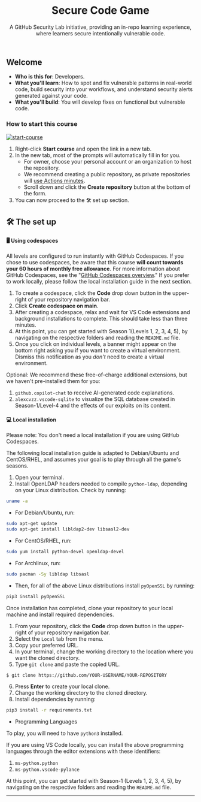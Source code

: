 <header>


# Secure Code Game

A GitHub Security Lab initiative, providing an in-repo learning experience, where learners secure intentionally
vulnerable code. 

</header>


## Welcome

- **Who is this for**: Developers.
- **What you'll learn**: How to spot and fix vulnerable patterns in real-world code, build security into your workflows, and understand security alerts generated against your code.
- **What you'll build**: You will develop fixes on functional but vulnerable code.

### How to start this course


[![start-course](https://user-images.githubusercontent.com/1221423/235727646-4a590299-ffe5-480d-8cd5-8194ea184546.svg)](https://github.com/new?template_owner=skills&template_name=secure-code-game&owner=%40me&name=skills-secure-code-game&description=My+clone+repository&visibility=public)

1. Right-click **Start course** and open the link in a new tab.
1. In the new tab, most of the prompts will automatically fill in for you.
   - For owner, choose your personal account or an organization to host the repository.
   - We recommend creating a public repository, as private repositories will [use Actions minutes](https://docs.github.com/en/billing/managing-billing-for-github-actions/about-billing-for-github-actions).
   - Scroll down and click the **Create repository** button at the bottom of the form.
1. You can now proceed to the 🛠️ set up section.

## 🛠️ The set up

#### 🖥️ Using codespaces

All levels are configured to run instantly with GitHub Codespaces. If you chose to use codespaces, be aware that this course **will count towards your 60 hours of monthly free allowance**. For more information about GitHub Codespaces, see the "[GitHub Codespaces overview](https://docs.github.com/en/codespaces/overview)." If you prefer to work locally, please follow the local installation guide in the next section.

1. To create a codespace, click the **Code** drop down button in the upper-right of your repository navigation bar.
1. Click **Create codespace on main**.
1. After creating a codespace, relax and wait for VS Code extensions and background installations to complete. This should take less than three minutes.
1. At this point, you can get started with Season 1(Levels 1, 2, 3, 4, 5), by navigating on the respective folders and reading the `README.md` file.
1. Once you click on individual levels, a banner might appear on the bottom right asking you if you want to create a virtual environment. Dismiss this notification as you _don't_ need to create a virtual environment.

Optional: We recommend these free-of-charge additional extensions, but we haven't pre-installed them for you:

1. `github.copilot-chat` to receive AI-generated code explanations.
1. `alexcvzz.vscode-sqlite` to visualize the SQL database created in Season-1/Level-4 and the effects of our exploits on its content.


#### 💻 Local installation

Please note: You don't need a local installation if you are using GitHub Codespaces.

The following local installation guide is adapted to Debian/Ubuntu and CentOS/RHEL, and assumes your goal is to play through all the game's seasons.

1. Open your terminal.
1. Install OpenLDAP headers needed to compile `python-ldap`, depending on your Linux distribution. Check by running:

```bash
uname -a
```
- For Debian/Ubuntu, run:
```bash
sudo apt-get update
sudo apt-get install libldap2-dev libsasl2-dev
```

- For CentOS/RHEL, run:

```bash
sudo yum install python-devel openldap-devel
```

- For Archlinux, run:

```bash
sudo pacman -Sy libldap libsasl
```

- Then, for all of the above Linux distributions install `pyOpenSSL` by running:

```bash
pip3 install pyOpenSSL
```

Once installation has completed, clone your repository to your local machine and install required dependencies.

1. From your repository, click the **Code** drop down button in the upper-right of your repository navigation bar.
1. Select the `Local` tab from the menu.
1. Copy your preferred URL.
1. In your terminal, change the working directory to the location where you want the cloned directory.
1. Type `git clone` and paste the copied URL.

```
$ git clone https://github.com/YOUR-USERNAME/YOUR-REPOSITORY
```

6. Press **Enter** to create your local clone.
7. Change the working directory to the cloned directory.
8. Install dependencies by running:

```bash
pip3 install -r requirements.txt
```

- Programming Languages

To play, you will need to have `python3` installed.

If you are using VS Code locally, you can install the above programming languages through the editor extensions with these identifiers:

1. `ms-python.python`
1. `ms-python.vscode-pylance`
 
At this point, you can get started with Season-1 (Levels 1, 2, 3, 4, 5), by navigating on the respective folders and reading the `README.md` file.



<footer>



---
